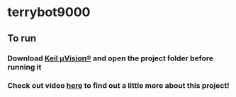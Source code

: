 # terrybot9000

## To run
### Download [Keil µVision®](https://www2.keil.com/mdk5/uvision/) and open the project folder before running it
### Check out video [here](https://youtu.be/YaKVsyBMKUs) to find out a little more about this project!
